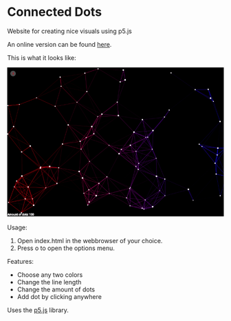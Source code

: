 # Connected Dots
Website for creating nice visuals using p5.js 

An online version can be found [here](https://editor.p5js.org/Woutuuur/full/MA1PTEHOg).

This is what it looks like:

![](ex2.gif)

Usage:
1. Open index.html in the webbrowser of your choice.
2. Press o to open the options menu.

Features:
- Choose any two colors
- Change the line length
- Change the amount of dots
- Add dot by clicking anywhere

Uses the [p5.js](https://p5js.org/) library. 
